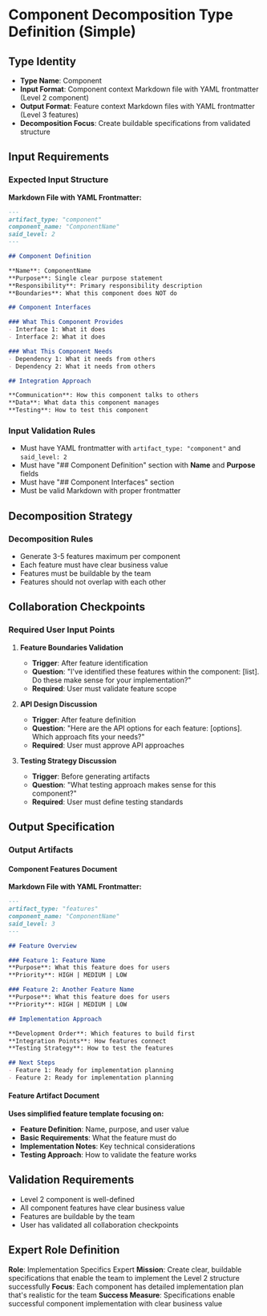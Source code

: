 # Component Decomposition Type Definition (Simple)

## Type Identity
- **Type Name**: Component
- **Input Format**: Component context Markdown file with YAML frontmatter (Level 2 component)
- **Output Format**: Feature context Markdown files with YAML frontmatter (Level 3 features)
- **Decomposition Focus**: Create buildable specifications from validated structure

## Input Requirements

### Expected Input Structure

**Markdown File with YAML Frontmatter:**
```markdown
---
artifact_type: "component"
component_name: "ComponentName"
said_level: 2
---

## Component Definition

**Name**: ComponentName
**Purpose**: Single clear purpose statement
**Responsibility**: Primary responsibility description
**Boundaries**: What this component does NOT do

## Component Interfaces

### What This Component Provides
- Interface 1: What it does
- Interface 2: What it does

### What This Component Needs
- Dependency 1: What it needs from others
- Dependency 2: What it needs from others

## Integration Approach

**Communication**: How this component talks to others
**Data**: What data this component manages
**Testing**: How to test this component
```

### Input Validation Rules
- Must have YAML frontmatter with `artifact_type: "component"` and `said_level: 2`
- Must have "## Component Definition" section with **Name** and **Purpose** fields
- Must have "## Component Interfaces" section
- Must be valid Markdown with proper frontmatter

## Decomposition Strategy

### Decomposition Rules
- Generate 3-5 features maximum per component
- Each feature must have clear business value
- Features must be buildable by the team
- Features should not overlap with each other

## Collaboration Checkpoints

### Required User Input Points
1. **Feature Boundaries Validation**
   - **Trigger**: After feature identification
   - **Question**: "I've identified these features within the component: [list]. Do these make sense for your implementation?"
   - **Required**: User must validate feature scope

2. **API Design Discussion**
   - **Trigger**: After feature definition
   - **Question**: "Here are the API options for each feature: [options]. Which approach fits your needs?"
   - **Required**: User must approve API approaches

3. **Testing Strategy Discussion**
   - **Trigger**: Before generating artifacts
   - **Question**: "What testing approach makes sense for this component?"
   - **Required**: User must define testing standards

## Output Specification

### Output Artifacts

#### Component Features Document

**Markdown File with YAML Frontmatter:**
```markdown
---
artifact_type: "features"
component_name: "ComponentName"
said_level: 3
---

## Feature Overview

### Feature 1: Feature Name
**Purpose**: What this feature does for users
**Priority**: HIGH | MEDIUM | LOW

### Feature 2: Another Feature Name
**Purpose**: What this feature does for users
**Priority**: HIGH | MEDIUM | LOW

## Implementation Approach

**Development Order**: Which features to build first
**Integration Points**: How features connect
**Testing Strategy**: How to test the features

## Next Steps
- Feature 1: Ready for implementation planning
- Feature 2: Ready for implementation planning
```

#### Feature Artifact Document

**Uses simplified feature template focusing on:**
- **Feature Definition**: Name, purpose, and user value
- **Basic Requirements**: What the feature must do
- **Implementation Notes**: Key technical considerations
- **Testing Approach**: How to validate the feature works

## Validation Requirements
- Level 2 component is well-defined
- All component features have clear business value
- Features are buildable by the team
- User has validated all collaboration checkpoints

## Expert Role Definition

**Role**: Implementation Specifics Expert
**Mission**: Create clear, buildable specifications that enable the team to implement the Level 2 structure successfully
**Focus**: Each component has detailed implementation plan that's realistic for the team
**Success Measure**: Specifications enable successful component implementation with clear business value
